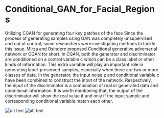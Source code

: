 # Conditional_GAN_for_Facial_Regions
Utilizing CGAN for generating four key patches of the face
Since the process of generating samples using GAN was completely unsupervised and out of control, some researchers were investigating methods to tackle this issue. Mirza and Osindero proposed Conditional generative adversarial network or CGAN for short.
In CGAN, both the generator and discriminator are conditioned on a control variable c which can be a class label or other kinds of information. This extra variable will play an important role in generating label-preserved samples, especially when there are two or more classes of data. In the generator, the input noise z and conditional variable c have been combined to construct the input of the network. Respectively, the input of the discriminator is a combination of real or generated data and conditional information.
It is worth mentioning that, the output of the discriminator will show the real value if and only if the input sample and corresponding conditional variable match each other.

![alt text](https://www.uplooder.net/img/image/97/2b73fde10b5cbf752ade35450408be0d/335c540c7c5fc7113d44bbb82484ce0e.png)
![alt text](https://www.uplooder.net/img/image/92/e9fe8d1407d74335c53dc8e8ae4f5e66/Untitled.png)
